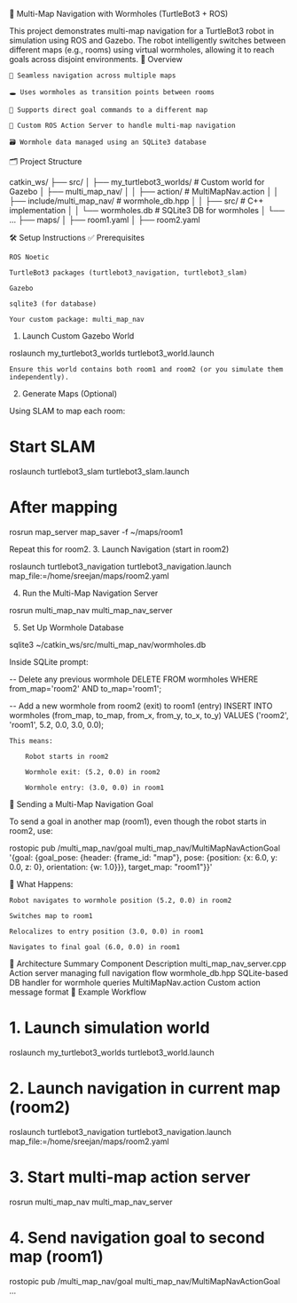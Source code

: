 🧭 Multi-Map Navigation with Wormholes (TurtleBot3 + ROS)

This project demonstrates multi-map navigation for a TurtleBot3 robot in simulation using ROS and Gazebo. The robot intelligently switches between different maps (e.g., rooms) using virtual wormholes, allowing it to reach goals across disjoint environments.
🚀 Overview

    🔄 Seamless navigation across multiple maps

    🕳️ Uses wormholes as transition points between rooms

    🧠 Supports direct goal commands to a different map

    📡 Custom ROS Action Server to handle multi-map navigation

    🗃️ Wormhole data managed using an SQLite3 database

🗂️ Project Structure

catkin_ws/
├── src/
│   ├── my_turtlebot3_worlds/          # Custom world for Gazebo
│   ├── multi_map_nav/
│   │   ├── action/                    # MultiMapNav.action
│   │   ├── include/multi_map_nav/     # wormhole_db.hpp
│   │   ├── src/                       # C++ implementation
│   │   └── wormholes.db               # SQLite3 DB for wormholes
│   └── ...
├── maps/
│   ├── room1.yaml
│   ├── room2.yaml

🛠️ Setup Instructions
✅ Prerequisites

    ROS Noetic

    TurtleBot3 packages (turtlebot3_navigation, turtlebot3_slam)

    Gazebo

    sqlite3 (for database)

    Your custom package: multi_map_nav

1. Launch Custom Gazebo World

roslaunch my_turtlebot3_worlds turtlebot3_world.launch

    Ensure this world contains both room1 and room2 (or you simulate them independently).

2. Generate Maps (Optional)

Using SLAM to map each room:

# Start SLAM
roslaunch turtlebot3_slam turtlebot3_slam.launch

# After mapping
rosrun map_server map_saver -f ~/maps/room1

Repeat this for room2.
3. Launch Navigation (start in room2)

roslaunch turtlebot3_navigation turtlebot3_navigation.launch map_file:=/home/sreejan/maps/room2.yaml

4. Run the Multi-Map Navigation Server

rosrun multi_map_nav multi_map_nav_server

5. Set Up Wormhole Database

sqlite3 ~/catkin_ws/src/multi_map_nav/wormholes.db

Inside SQLite prompt:

-- Delete any previous wormhole
DELETE FROM wormholes WHERE from_map='room2' AND to_map='room1';

-- Add a new wormhole from room2 (exit) to room1 (entry)
INSERT INTO wormholes (from_map, to_map, from_x, from_y, to_x, to_y) 
VALUES ('room2', 'room1', 5.2, 0.0, 3.0, 0.0);

    This means:

        Robot starts in room2

        Wormhole exit: (5.2, 0.0) in room2

        Wormhole entry: (3.0, 0.0) in room1

📡 Sending a Multi-Map Navigation Goal

To send a goal in another map (room1), even though the robot starts in room2, use:

rostopic pub /multi_map_nav/goal multi_map_nav/MultiMapNavActionGoal \
'{goal: {goal_pose: {header: {frame_id: "map"}, pose: {position: {x: 6.0, y: 0.0, z: 0}, orientation: {w: 1.0}}}, target_map: "room1"}}'

🔁 What Happens:

    Robot navigates to wormhole position (5.2, 0.0) in room2

    Switches map to room1

    Relocalizes to entry position (3.0, 0.0) in room1

    Navigates to final goal (6.0, 0.0) in room1

🧠 Architecture Summary
Component	Description
multi_map_nav_server.cpp	Action server managing full navigation flow
wormhole_db.hpp	SQLite-based DB handler for wormhole queries
MultiMapNav.action	Custom action message format
📝 Example Workflow

# 1. Launch simulation world
roslaunch my_turtlebot3_worlds turtlebot3_world.launch

# 2. Launch navigation in current map (room2)
roslaunch turtlebot3_navigation turtlebot3_navigation.launch map_file:=/home/sreejan/maps/room2.yaml

# 3. Start multi-map action server
rosrun multi_map_nav multi_map_nav_server

# 4. Send navigation goal to second map (room1)
rostopic pub /multi_map_nav/goal multi_map_nav/MultiMapNavActionGoal ...
